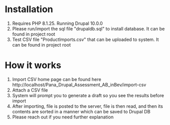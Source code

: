 Installation
=================================

1. Requires PHP 8.1.25. Running Drupal 10.0.0
2. Please run/import the sql file "drupaldb.sql" to install database. It can be found in project root
3. Test CSV file "ProductImports.csv" that can be uploaded to system. It can be found in project root

How it works
=================================

1. Import CSV home page can be found here http://localhost/Pana_Drupal_Assessment_AB_inBev/import-csv
2. Attach a CSV file
3. System will prompt you to generate a draft so you see the results before import
4. After importing, file is posted to the server, file is then read, and then its contents are sorted in a manner which can be saved to Drupal DB
5. Please reach out if you need further explanation